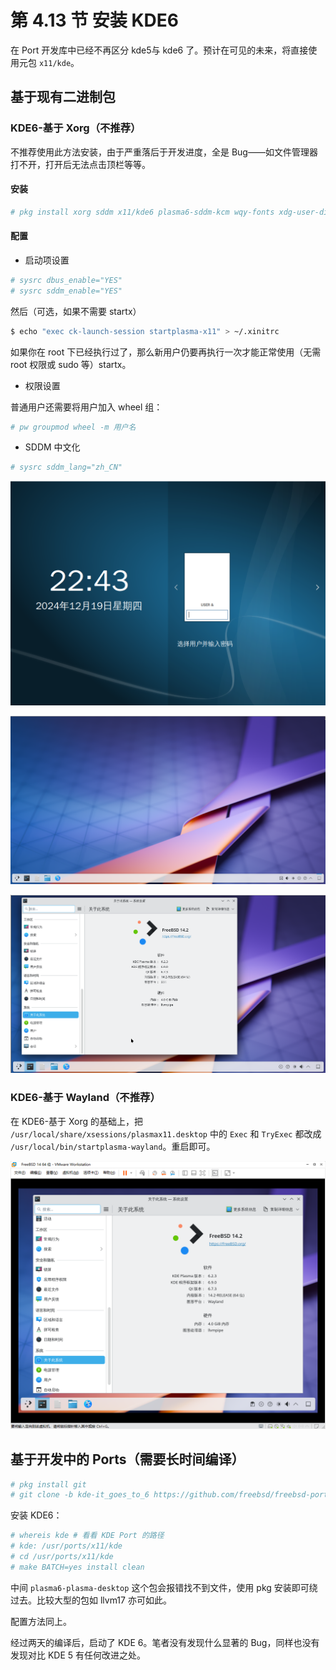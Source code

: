 # 第 4.13 节 安装 KDE6

在 Port 开发库中已经不再区分 kde5与 kde6 了。预计在可见的未来，将直接使用元包 `x11/kde`。


## 基于现有二进制包

### KDE6-基于 Xorg（不推荐）

不推荐使用此方法安装，由于严重落后于开发进度，全是 Bug——如文件管理器打不开，打开后无法点击顶栏等等。

#### 安装

```sh
# pkg install xorg sddm x11/kde6 plasma6-sddm-kcm wqy-fonts xdg-user-dirs
```

#### 配置

- 启动项设置

```sh
# sysrc dbus_enable="YES"
# sysrc sddm_enable="YES"
```

然后（可选，如果不需要 startx）

```sh
$ echo "exec ck-launch-session startplasma-x11" > ~/.xinitrc
```

如果你在 root 下已经执行过了，那么新用户仍要再执行一次才能正常使用（无需 root 权限或 sudo 等）startx。

- 权限设置

普通用户还需要将用户加入 wheel 组：

```sh
# pw groupmod wheel -m 用户名
```

- SDDM 中文化

```sh
# sysrc sddm_lang="zh_CN"
```

![FreeBSD 安装 KDE6](../.gitbook/assets/kde6-1.png)

![FreeBSD 安装 KDE6](../.gitbook/assets/kde6-2.png)

![FreeBSD 安装 KDE6](../.gitbook/assets/kde6-3.png)

###  KDE6-基于 Wayland（不推荐）

在 KDE6-基于 Xorg 的基础上，把 `/usr/local/share/xsessions/plasmax11.desktop` 中的 `Exec` 和 `TryExec` 都改成 `/usr/local/bin/startplasma-wayland`。重启即可。

![FreeBSD 安装 KDE6](../.gitbook/assets/kde6-4.png)


## 基于开发中的 Ports（需要长时间编译）

```sh
# pkg install git
# git clone -b kde-it_goes_to_6 https://github.com/freebsd/freebsd-ports-kde /usr/ports # 你也许需要设置 git 代理才能访问 Github
```

安装 KDE6：

```sh
# whereis kde # 看看 KDE Port 的路径
# kde: /usr/ports/x11/kde
# cd /usr/ports/x11/kde
# make BATCH=yes install clean
```

中间 `plasma6-plasma-desktop` 这个包会报错找不到文件，使用 pkg 安装即可绕过去。比较大型的包如 llvm17 亦可如此。

配置方法同上。

经过两天的编译后，启动了 KDE 6。笔者没有发现什么显著的 Bug，同样也没有发现对比 KDE 5 有任何改进之处。